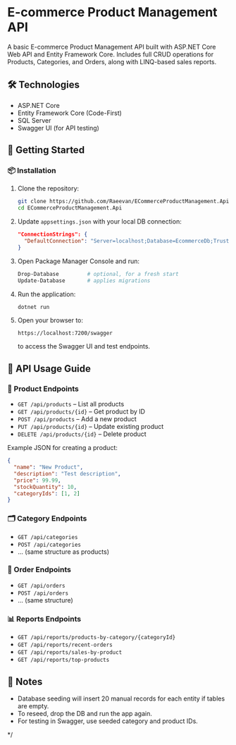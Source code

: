 # E-commerce Product Management API

A basic E-commerce Product Management API built with ASP.NET Core Web API and Entity Framework Core. Includes full CRUD operations for Products, Categories, and Orders, along with LINQ-based sales reports.

## 🛠 Technologies
- ASP.NET Core
- Entity Framework Core (Code-First)
- SQL Server 
- Swagger UI (for API testing)

## 🚀 Getting Started


### 📦 Installation
1. Clone the repository:
   ```bash
   git clone https://github.com/Raeevan/ECommerceProductManagement.Api.git
   cd ECommerceProductManagement.Api
   ```
2. Update `appsettings.json` with your local DB connection:
   ```json
   "ConnectionStrings": {
     "DefaultConnection": "Server=localhost;Database=EcommerceDb;Trusted_Connection=True;TrustServerCertificate=True"
   }
   ```
3. Open Package Manager Console and run:
   ```powershell
   Drop-Database         # optional, for a fresh start
   Update-Database       # applies migrations
   ```
4. Run the application:
   ```powershell
   dotnet run
   ```

5. Open your browser to:
   ```
   https://localhost:7200/swagger
   ```
   to access the Swagger UI and test endpoints.

## 🔌 API Usage Guide

### 📁 Product Endpoints
- `GET /api/products` – List all products
- `GET /api/products/{id}` – Get product by ID
- `POST /api/products` – Add a new product
- `PUT /api/products/{id}` – Update existing product
- `DELETE /api/products/{id}` – Delete product

Example JSON for creating a product:
```json
{
  "name": "New Product",
  "description": "Test description",
  "price": 99.99,
  "stockQuantity": 10,
  "categoryIds": [1, 2]
}
```

### 🗂 Category Endpoints
- `GET /api/categories`
- `POST /api/categories`
- ... (same structure as products)

### 🧾 Order Endpoints
- `GET /api/orders`
- `POST /api/orders`
- ... (same structure)

### 📊 Reports Endpoints
- `GET /api/reports/products-by-category/{categoryId}`
- `GET /api/reports/recent-orders`
- `GET /api/reports/sales-by-product`
- `GET /api/reports/top-products`

## 📌 Notes
- Database seeding will insert 20 manual records for each entity if tables are empty.
- To reseed, drop the DB and run the app again.
- For testing in Swagger, use seeded category and product IDs.

*/
